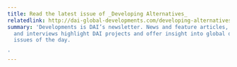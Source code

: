 ```yaml
---
title: Read the latest issue of _Developing Alternatives_
relatedlink: http://dai-global-developments.com/developing-alternatives/?utm_source=daidotcom
summary: 'Developments is DAI’s newsletter. News and feature articles, opinion pieces,
  and interviews highlight DAI projects and offer insight into global development
  issues of the day.

'
---
```


